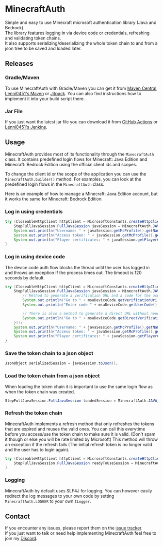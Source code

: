 # MinecraftAuth
Simple and easy to use Minecraft microsoft authentication library (Java and Bedrock).  
The library features logging in via device code or credentials, refreshing and validating token chains.  
It also supports serializing/deserializing the whole token chain to and from a json tree to be saved and loaded later.

## Releases
### Gradle/Maven
To use MinecraftAuth with Gradle/Maven you can get it from [Maven Central](https://mvnrepository.com/artifact/net.raphimc/MinecraftAuth), [Lenni0451's Maven](https://maven.lenni0451.net/#/releases/net/raphimc/MinecraftAuth) or [Jitpack](https://jitpack.io/#RaphiMC/MinecraftAuth).
You can also find instructions how to implement it into your build script there.

### Jar File
If you just want the latest jar file you can download it from [GitHub Actions](https://github.com/RaphiMC/MinecraftAuth/actions/workflows/build.yml) or [Lenni0451's Jenkins](https://build.lenni0451.net/job/MinecraftAuth/).

## Usage
MinecraftAuth provides most of its functionality through the ``MinecraftAuth`` class.
It contains predefined login flows for Minecraft: Java Edition and Minecraft: Bedrock Edition using the official client ids and scopes.

To change the client id or the scope of the application you can use the ``MinecraftAuth.builder()`` method.
For examples, you can look at the predefined login flows in the ``MinecraftAuth`` class.

Here is an example of how to manage a Minecraft: Java Edition account, but it works the same for Minecraft: Bedrock Edition.
### Log in using credentials
```java
try (CloseableHttpClient httpClient = MicrosoftConstants.createHttpClient()) {
    StepFullJavaSession.FullJavaSession javaSession = MinecraftAuth.JAVA_CREDENTIALS_LOGIN.getFromInput(httpClient, new StepCredentialsMsaCode.MsaCredentials("email@test.com", "P4ssw0rd"));
    System.out.println("Username: " + javaSession.getMcProfile().getName());
    System.out.println("Access token: " + javaSession.getMcProfile().getMcToken().getAccessToken());
    System.out.println("Player certificates: " + javaSession.getPlayerCertificates());
}
```
### Log in using device code
The device code auth flow blocks the thread until the user has logged in and throws an exception if the process times out.
The timeout is 120 seconds by default.
```java
try (CloseableHttpClient httpClient = MicrosoftConstants.createHttpClient()) {
    StepFullJavaSession.FullJavaSession javaSession = MinecraftAuth.JAVA_DEVICE_CODE_LOGIN.getFromInput(httpClient, new StepMsaDeviceCode.MsaDeviceCodeCallback(msaDeviceCode -> {
        // Method to generate a verification URL and a code for the user to enter on that page
        System.out.println("Go to " + msaDeviceCode.getVerificationUri());
        System.out.println("Enter code " + msaDeviceCode.getUserCode());

        // There is also a method to generate a direct URL without needing the user to enter a code
        System.out.println("Go to " + msaDeviceCode.getDirectVerificationUri());
    }));
    System.out.println("Username: " + javaSession.getMcProfile().getName());
    System.out.println("Access token: " + javaSession.getMcProfile().getMcToken().getAccessToken());
    System.out.println("Player certificates: " + javaSession.getPlayerCertificates());
}
```
### Save the token chain to a json object
```java
JsonObject serializedSession = javaSession.toJson();
```
### Load the token chain from a json object
When loading the token chain it is important to use the same login flow as when the token chain was created.
```java
StepFullJavaSession.FullJavaSession loadedSession = MinecraftAuth.JAVA_DEVICE_CODE_LOGIN.fromJson(serializedSession);
```
### Refresh the token chain
MinecraftAuth implements a refresh method that only refreshes the tokens that are expired and reuses the valid ones.
You can call this everytime before you access/use the token chain to make sure it is valid. (Don't spam it though or else you will be rate limited by Microsoft)
This method will throw an exception if the refresh fails (The initial refresh token is no longer valid and the user has to login again).
```java
try (CloseableHttpClient httpClient = MicrosoftConstants.createHttpClient()) {
    StepFullJavaSession.FullJavaSession readyToUseSession = MinecraftAuth.JAVA_DEVICE_CODE_LOGIN.refresh(httpClient, loadedSession);
}
```
### Logging
MinecraftAuth by default uses SLF4J for logging.
You can however easily redirect the log messages to your own code by setting ``MinecraftAuth.LOGGER`` to your own ``ILogger``.

## Contact
If you encounter any issues, please report them on the
[issue tracker](https://github.com/RaphiMC/MinecraftAuth/issues).  
If you just want to talk or need help implementing MinecraftAuth feel free to join my
[Discord](https://discord.gg/dCzT9XHEWu).
